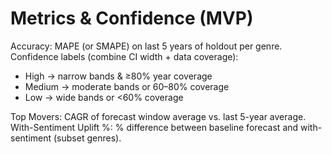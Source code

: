 # Metrics & Confidence (MVP)

Accuracy: MAPE (or SMAPE) on last 5 years of holdout per genre.
Confidence labels (combine CI width + data coverage):
- High → narrow bands & ≥80% year coverage
- Medium → moderate bands or 60–80% coverage
- Low → wide bands or <60% coverage

Top Movers: CAGR of forecast window average vs. last 5-year average.
With-Sentiment Uplift %: % difference between baseline forecast and with-sentiment (subset genres).
